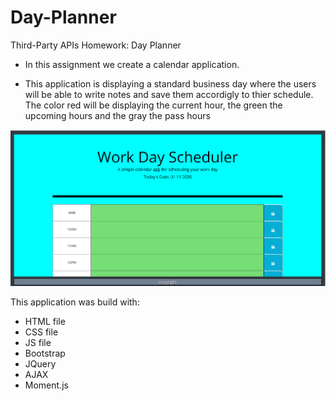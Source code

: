 # Day-Planner
Third-Party APIs Homework: Day Planner

* In this assignment we create a calendar application.

* This application is displaying a standard business day where the users will be able to write notes and save them accordigly to thier schedule. The color red will be displaying the current hour, the green the upcoming hours and the gray the pass hours

![Alt text](/assets/Capture-day-planer.PNG)

This application was build with:

* HTML file
* CSS file
* JS file
* Bootstrap
* JQuery
* AJAX
* Moment.js
